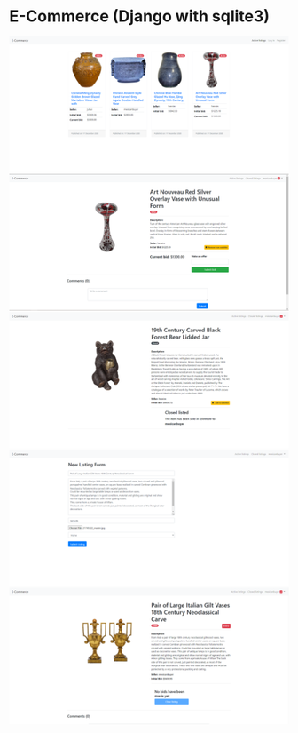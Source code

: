 # E-Commerce (Django with sqlite3)

![](docs/img_001.png)
![](docs/img_002.png)
![](docs/img_003.png)
![](docs/img_004.png)
![](docs/img_005.png)
